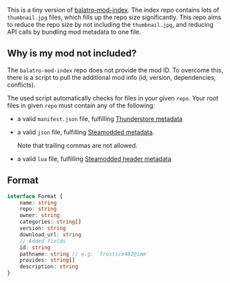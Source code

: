 This is a tiny version of [balatro-mod-index](https://github.com/skyline69/balatro-mod-index).
The index repo contains lots of `thumbnail.jpg` files, which fills up the repo size significantly.
This repo aims to reduce the repo size by not including the `thumbnail.jpg`,
and reducing API calls by bundling mod metadata to one file.

## Why is my mod not included?

The `balatro-mod-index` repo does not provide the mod ID.
To overcome this, there is a script to pull the additional mod info (id, version, dependencies, conflicts).

The used script automatically checks for files in your given `repo`.
Your root files in given `repo` must contain any of the following:

- a valid `manifest.json` file, fulfilling [Thunderstore metadata](https://thunderstore.io/package/create/docs/)

- a valid `json` file, fulfilling [Steamodded metadata](https://github.com/Steamodded/smods/wiki/Mod-Metadata).

    Note that trailing commas are not allowed.

- a valid `lua` file, fulfilling [Steamodded header metadata](https://github.com/Steamodded/smods/wiki/Mod-Metadata#file-header-outdated)

## Format

```ts
interface Format {
    name: string
    repo: string
    owner: string
    categories: string[]
    version: string
    download_url: string
    // Added fields
    id: string
    pathname: string // e.g. `frostice482@imm`
    provides: string[]
    description: string
}
```
